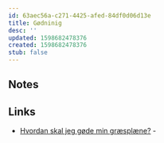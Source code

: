```yaml
---
id: 63aec56a-c271-4425-afed-84df0d06d13e
title: Gødninig
desc: ''
updated: 1598682478376
created: 1598682478376
stub: false
---
```



## Notes

## Links

- [Hvordan skal jeg gøde min græsplæne?](https://www.xl-byg.dk/artikel/hvordan-skal-jeg-goede-min-graesplaene.htm) - 
